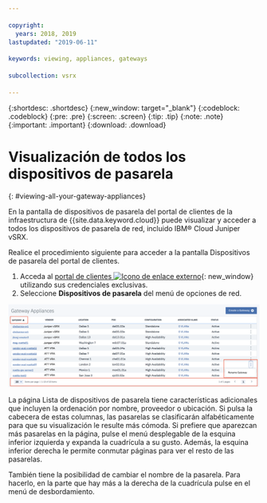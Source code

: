 ```yaml
---

copyright:
  years: 2018, 2019
lastupdated: "2019-06-11"

keywords: viewing, appliances, gateways

subcollection: vsrx

---
```


{:shortdesc: .shortdesc}
{:new_window: target="_blank"}
{:codeblock: .codeblock}
{:pre: .pre}
{:screen: .screen}
{:tip: .tip}
{:note: .note}
{:important: .important}
{:download: .download}

# Visualización de todos los dispositivos de pasarela
{: #viewing-all-your-gateway-appliances}

En la pantalla de dispositivos de pasarela del portal de clientes de la infraestructura de {{site.data.keyword.cloud}} puede visualizar y acceder a todos los dispositivos de pasarela de red, incluido IBM® Cloud Juniper vSRX.  

Realice el procedimiento siguiente para acceder a la pantalla Dispositivos de pasarela del portal de clientes.

1. Acceda al [portal de clientes ![Icono de enlace externo](../../icons/launch-glyph.svg "Icono de enlace externo")](https://control.softlayer.com/){: new_window} utilizando sus credenciales exclusivas.
2. Seleccione **Dispositivos de pasarela** del menú de opciones de red.

<img src="images/gateway-apps.png" alt="dibujo" style="width: 700px;"/>

La página Lista de dispositivos de pasarela tiene características adicionales que incluyen la ordenación por nombre, proveedor o ubicación. Si pulsa la cabecera de estas columnas, las pasarelas se clasificarán alfabéticamente para que su visualización le resulte más cómoda. Si prefiere que aparezcan más pasarelas en la página, pulse el menú desplegable de la esquina inferior izquierda y expanda la cuadrícula a su gusto. Además, la esquina inferior derecha le permite conmutar páginas para ver el resto de las pasarelas.  

También tiene la posibilidad de cambiar el nombre de la pasarela. Para hacerlo, en la parte que hay más a la derecha de la cuadrícula pulse en el menú de desbordamiento.
